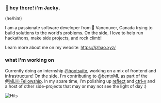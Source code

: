 ### :wave: hey there! i'm Jacky.
(he/him)

I am a passionate software developer from :pushpin: Vancouver, Canada trying to build solutions to the world’s problems. On the side, I love to help run hackathons, make side projects, and rock climb!

Learn more about me on my website: https://jzhao.xyz/

### what I'm working on
Currently doing an internship [@hootsuite](http://hootsuite.com/), working on a mix of frontend and infrastructure! On the side, I'm contributing to [@bentoML](https://github.com/bentoml/BentoML) as part of the [@MLH-Fellowship](https://fellowship.mlh.io/). In my spare time, I'm polishing up [reflect](https://github.com/getreflect) and [ctrl-v](https://github.com/jackyzha0/ctrl-v) and a host of other side-projects that may or may not see the light of day :)

![Hits](https://hitcounter.pythonanywhere.com/count/tag.svg?url=https%3A%2F%2Fgithub.com%2Fjackyzha0)
